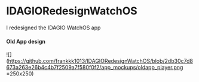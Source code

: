 # IDAGIORedesignWatchOS
I redesigned the IDAGIO WatchOS app

#### Old App design
![](https://github.com/frankkk1013/IDAGIORedesignWatchOS/blob/2db30c7d8673a263e26b4c4b7f2509a7f580f0f2/app_mockups/oldapp_player.png =250x250)
